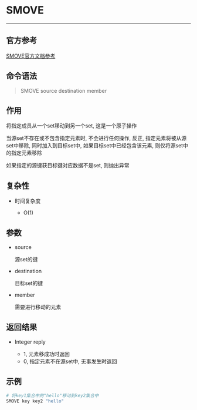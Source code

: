 # SMOVE

---

## 官方参考

[SMOVE官方文档参考](https://redis.io/commands/SMOVE/)

## 命令语法

> SMOVE source destination member 

## 作用

将指定成员从一个set移动到另一个set, 这是一个原子操作

当源set不存在或不包含指定元素时, 不会进行任何操作, 反正, 指定元素将被从源set中移除, 同时加入到目标set中, 如果目标set中已经包含该元素, 则仅将源set中的指定元素移除

如果指定的源键获目标键对应数据不是set, 则抛出异常

## 复杂性

- 时间复杂度

  - O(1)

## 参数

- source

  源set的键

- destination

  目标set的键

- member

  需要进行移动的元素

## 返回结果

- Integer reply

  - 1, 元素移成功时返回
  - 0, 指定元素不在源set中, 无事发生时返回

## 示例

```bash
# 将key1集合中的"hello"移动到key2集合中
SMOVE key key2 "hello"
```